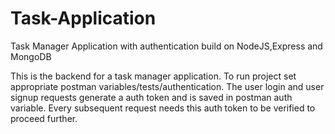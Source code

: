 # Task-Application
Task Manager Application with authentication build on NodeJS,Express and MongoDB

This is the backend for a task manager application.
To run project set appropriate postman variables/tests/authentication. 
The user login and user signup requests generate a auth token and is saved in postman auth variable. 
Every subsequent request needs this auth token to be verified to proceed further. 
